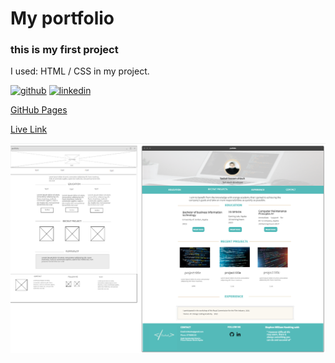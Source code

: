 # My portfolio 
### this is my first project  

I used:  HTML / CSS
in my project.


[<img src='https://cdn.jsdelivr.net/npm/simple-icons@3.0.1/icons/github.svg' alt='github' height='40'>](https://github.com/taebah-alshlouh)  [<img src='https://cdn.jsdelivr.net/npm/simple-icons@3.0.1/icons/linkedin.svg' alt='linkedin' height='40'>](https://www.linkedin.com/in/https://www.linkedin.com/in/taebah-shlouh-2b2401146//)  

[GitHub Pages](https://github.com/taebah-alshlouh/project1/)

[Live Link](https://taebah-alshlouh.github.io/project1/)

![<img src='Mockup&wireframe.png' alt='Mockup&wireframe'>](Mockup&wireframe.png)
